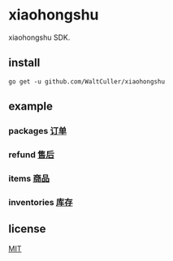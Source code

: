 # xiaohongshu
xiaohongshu SDK.

## install 
```shell
go get -u github.com/WaltCuller/xiaohongshu
```

## example
### packages [订单](./packages/README.md)
### refund [售后](./refund/README.md)
### items [商品](./items/README.md)
### inventories [库存](./inventories/README.md)

## license
[MIT](./LICENSE)